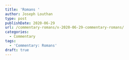 ```yaml
---
title: 'Romans '
author: Joseph Louthan
type: post
publishDate: 2020-06-29
url: /commentary-romans/x-2020-06-29-commentary-romans/
categories:
  - Commentary
tags:
  - 'Commentary: Romans'
draft: true
---
```

